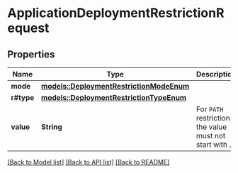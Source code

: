 # ApplicationDeploymentRestrictionRequest

## Properties

Name | Type | Description | Notes
------------ | ------------- | ------------- | -------------
**mode** | [**models::DeploymentRestrictionModeEnum**](DeploymentRestrictionModeEnum.md) |  | 
**r#type** | [**models::DeploymentRestrictionTypeEnum**](DeploymentRestrictionTypeEnum.md) |  | 
**value** | **String** | For `PATH` restrictions, the value must not start with `/` | 

[[Back to Model list]](../README.md#documentation-for-models) [[Back to API list]](../README.md#documentation-for-api-endpoints) [[Back to README]](../README.md)


